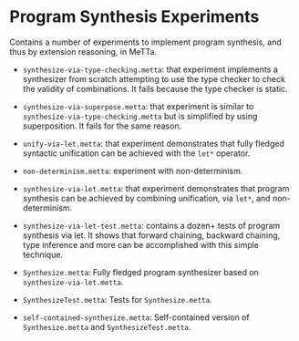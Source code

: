 # Program Synthesis Experiments

Contains a number of experiments to implement program synthesis, and
thus by extension reasoning, in MeTTa.

- `synthesize-via-type-checking.metta`: that experiment implements a
  synthesizer from scratch attempting to use the type checker to check
  the validity of combinations.  It fails because the type checker is
  static.

- `synthesize-via-superpose.metta`: that experiment is similar to
  `synthesize-via-type-checking.metta` but is simplified by using
  superposition.  It fails for the same reason.

- `unify-via-let.metta`: that experiment demonstrates that fully
  fledged syntactic unification can be achieved with the `let*`
  operator.

- `non-determinism.metta`: experiment with non-determinism.

- `synthesize-via-let.metta`: that experiment demonstrates that program
  synthesis can be achieved by combining unification, via `let*`, and
  non-determinism.

- `synthesize-via-let-test.metta`: contains a dozen+ tests of program
  synthesis via let.  It shows that forward chaining, backward
  chaining, type inference and more can be accomplished with this
  simple technique.

- `Synthesize.metta`: Fully fledged program synthesizer based on
  `synthesize-via-let.metta`.

- `SynthesizeTest.metta`: Tests for `Synthesize.metta`.


- `self-contained-synthesize.metta`: Self-contained version of
  `Synthesize.metta` and `SynthesizeTest.metta`.
